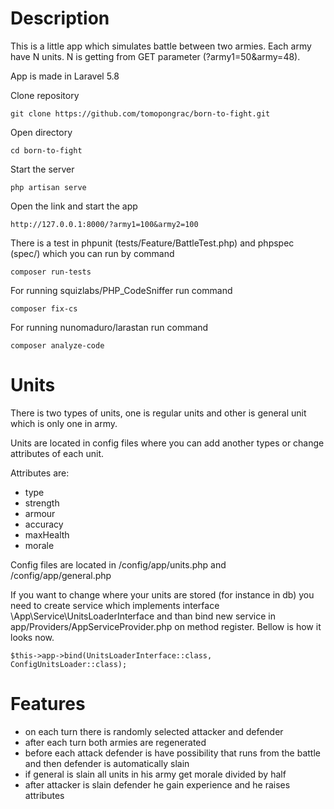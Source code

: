 # Description
This is a little app which simulates battle between two armies. Each army have N units. N is getting from GET parameter (?army1=50&army=48).

App is made in Laravel 5.8

Clone repository

```
git clone https://github.com/tomopongrac/born-to-fight.git
```

Open directory

```
cd born-to-fight
```

Start the server
```
php artisan serve
```

Open the link and start the app

```
http://127.0.0.1:8000/?army1=100&army2=100
```

There is a test in phpunit (tests/Feature/BattleTest.php) and phpspec (spec/) which you can run by command
```
composer run-tests
```

For running squizlabs/PHP_CodeSniffer run command
```
composer fix-cs
```
For running nunomaduro/larastan run command
```
composer analyze-code
```


# Units
There is two types of units, one is regular units and other is general unit which is only one in army.

Units are located in config files where you can add another types or change attributes of each unit.

Attributes are:
- type
- strength 
- armour
- accuracy
- maxHealth
- morale

Config files are located in /config/app/units.php and /config/app/general.php

If you want to change where your units are stored (for instance in db) you need to create service which implements interface \App\Service\UnitsLoaderInterface and than bind new service in app/Providers/AppServiceProvider.php on method register. Bellow is how it looks now.

```
$this->app->bind(UnitsLoaderInterface::class, ConfigUnitsLoader::class);
```

# Features
- on each turn there is randomly selected attacker and defender
- after each turn both armies are regenerated
- before each attack defender is have possibility that runs from the battle and then defender is automatically slain
- if general is slain all units in his army get morale divided by half
- after attacker is slain defender he gain experience and he raises attributes